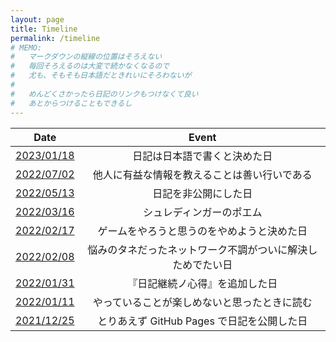 ```yaml
---
layout: page
title: Timeline
permalink: /timeline
# MEMO:
#   マークダウンの縦線の位置はそろえない
#   毎回そろえるのは大変で続かなくなるので
#   尤も、そもそも日本語だときれいにそろわないが
#
#   めんどくさかったら日記のリンクもつけなくて良い
#   あとからつけることもできるし
---
```


| Date | Event |
| :---: | :---: |
| [2023/01/18](2023/01/18#英語で書くか日本語で書くか) | 日記は日本語で書くと決めた日 |
| [2022/07/02](2022/07/02) | 他人に有益な情報を教えることは善い行いである |
| [2022/05/13](2022/05/13) | 日記を非公開にした日 |
| [2022/03/16](2022/03/16) | シュレディンガーのポエム |
| [2022/02/17](2022/02/17) | ゲームをやろうと思うのをやめようと決めた日 |
| [2022/02/08](2022/02/08) | 悩みのタネだったネットワーク不調がついに解決しためでたい日 |
| [2022/01/31](2022/01/31#日記継続ノ心得ヲ追加) | 『日記継続ノ心得』を追加した日 |
| [2022/01/11](2022/01/11#楽しむ精神) | やっていることが楽しめないと思ったときに読む |
| [2021/12/25](2021/12/25) | とりあえず GitHub Pages で日記を公開した日 |
